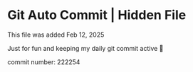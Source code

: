 # Git Auto Commit | Hidden File

This file was added Feb 12, 2025

Just for fun and keeping my daily git commit active 🤪

commit number: 222254
